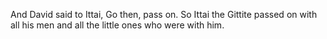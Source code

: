 And David said to Ittai, Go then, pass on. So Ittai the Gittite passed on with all his men and all the little ones who were with him.
